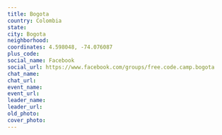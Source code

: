 ```yaml
---
title: Bogota
country: Colombia
state: 
city: Bogota
neighborhood: 
coordinates: 4.598048, -74.076087
plus_code:
social_name: Facebook
social_url: https://www.facebook.com/groups/free.code.camp.bogota
chat_name:
chat_url:
event_name:
event_url:
leader_name:
leader_url:
old_photo: 
cover_photo:
---
```

